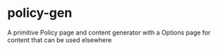 # policy-gen
A primitive Policy page and content generator with a Options page for content that can be used elsewhere
